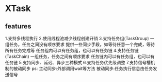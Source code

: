 # XTask

## features
1.支持多线程执行
2.使用线程池减少线程创建开销
3.支持任务组(TaskGroup)
	一组任务，任务之间没有顺序要求
	提供一些同步手段，如等待任意一个完成，等待所有任务完成等
	任务组内可以有任务组，也可以有任务链
4.支持任务链(TaskChain)
	一组任务，任务之间有顺序要求
	任务链内可以有任务组，也可以有任务链
5.支持同步、延迟、异步三种模式
6.支持任务优先级调整
7.支持信号槽机制的被动同步
	ps:
		主动同步:外部调用wait等方法
		被动同步:任务执行信息由任务发送信号
